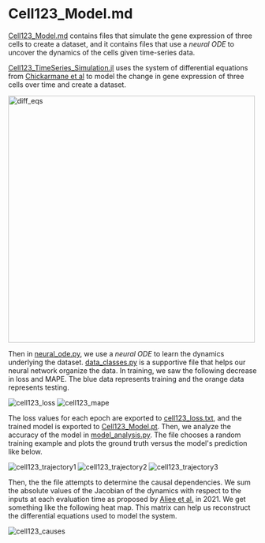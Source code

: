# Cell123_Model.md

[Cell123_Model.md](Cell123_Model.md) contains files that simulate the gene expression of three cells to create a dataset, and it contains files that use a *neural ODE* to uncover the dynamics of the cells given time-series data.

[Cell123_TimeSeries_Simulation.jl](Cell123_TimeSeries_Simulation.jl) uses the system of differential equations from [Chickarmane et al](https://journals.plos.org/ploscompbiol/article?id=10.1371/journal.pcbi.1000268) to model the change in gene expression of three cells over time and create a dataset.

<img width="500" alt="diff_eqs" src="https://user-images.githubusercontent.com/86622061/129943051-0db6013b-cb4e-4ddf-b6ce-7a490c92c23f.PNG">

Then in [neural_ode.py](neural_ode.py), we use a *neural ODE* to learn the dynamics underlying the dataset. [data_classes.py](data_classes.py) is a supportive file that helps our neural network organize the data. In training, we saw the following decrease in loss and MAPE. The blue data represents training and the orange data represents testing.

![cell123_loss](https://user-images.githubusercontent.com/86622061/129656746-ddd5f53b-9f67-4af9-998a-9f4784a4b038.png)
![cell123_mape](https://user-images.githubusercontent.com/86622061/129763457-926aa626-e835-4af3-a074-8161ac6d3e2e.png)


The loss values for each epoch are exported to [cell123_loss.txt](cell123_loss.txt), and the trained model is exported to [Cell123_Model.pt](Cell123_Model.pt). Then, we analyze the accuracy of the model in [model_analysis.py](model_analysis.py). The file chooses a random training example and plots the ground truth versus the model's prediction like below.

![cell123_trajectory1](https://user-images.githubusercontent.com/86622061/129763518-0c44267c-3d5a-4a3a-bca8-6910ce22ca32.png)
![cell123_trajectory2](https://user-images.githubusercontent.com/86622061/129763523-76d13174-ac1d-40ee-92f5-a9b8849ab6cb.png)
![cell123_trajectory3](https://user-images.githubusercontent.com/86622061/129763528-f9c1fc21-dfc2-48b9-a692-467048068f2f.png)



Then, the the file attempts to determine the causal dependencies. We sum the absolute values of the Jacobian of the dynamics with respect to the inputs at each evaluation time as proposed by [Aliee et al.](https://arxiv.org/pdf/2106.12430.pdf) in 2021. We get something like the following heat map. This matrix can help us reconstruct the differential equations used to model the system.

![cell123_causes](https://user-images.githubusercontent.com/86622061/129763553-4a7686b1-63ec-4497-b8d5-f4038106d4a1.png)

